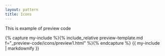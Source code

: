 ```yaml
---
layout: pattern
title: Icons
---
```

<div class="preview">
This is  example of preview code

{% capture my-include %}{% include_relative preview-template.md f="_preview-code/icons/preview1.html" %}{% endcapture %}
{{ my-include | markdownify }}

</div>